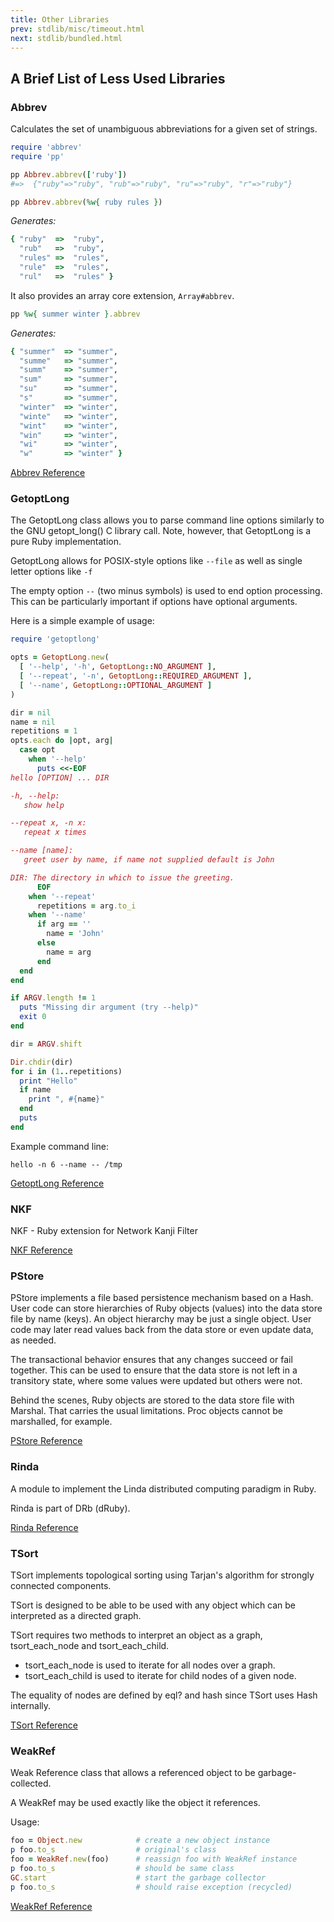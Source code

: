 ```yaml
---
title: Other Libraries
prev: stdlib/misc/timeout.html
next: stdlib/bundled.html
---
```


## A Brief List of Less Used Libraries[](#a-brief-list-of-less-used-libraries)



### Abbrev[](#abbrev)

Calculates the set of unambiguous abbreviations for a given set of
strings.


```ruby
require 'abbrev'
require 'pp'

pp Abbrev.abbrev(['ruby'])
#=>  {"ruby"=>"ruby", "rub"=>"ruby", "ru"=>"ruby", "r"=>"ruby"}

pp Abbrev.abbrev(%w{ ruby rules })
```

*Generates:*


```ruby
{ "ruby"  =>  "ruby",
  "rub"   =>  "ruby",
  "rules" =>  "rules",
  "rule"  =>  "rules",
  "rul"   =>  "rules" }
```

It also provides an array core extension, `Array#abbrev`.


```ruby
pp %w{ summer winter }.abbrev
```

*Generates:*


```ruby
{ "summer"  => "summer",
  "summe"   => "summer",
  "summ"    => "summer",
  "sum"     => "summer",
  "su"      => "summer",
  "s"       => "summer",
  "winter"  => "winter",
  "winte"   => "winter",
  "wint"    => "winter",
  "win"     => "winter",
  "wi"      => "winter",
  "w"       => "winter" }
```

<a
href='https://ruby-doc.org/stdlib-2.7.0/libdoc/abbrev/rdoc/Abbrev.html'
class='ruby-doc remote' target='_blank'>Abbrev Reference</a>



### GetoptLong[](#getoptlong)

The GetoptLong class allows you to parse command line options similarly
to the GNU getopt\_long() C library call. Note, however, that GetoptLong
is a pure Ruby implementation.

GetoptLong allows for POSIX-style options like `--file` as well as
single letter options like `-f`

The empty option `--` (two minus symbols) is used to end option
processing. This can be particularly important if options have optional
arguments.

Here is a simple example of usage:


```ruby
require 'getoptlong'

opts = GetoptLong.new(
  [ '--help', '-h', GetoptLong::NO_ARGUMENT ],
  [ '--repeat', '-n', GetoptLong::REQUIRED_ARGUMENT ],
  [ '--name', GetoptLong::OPTIONAL_ARGUMENT ]
)

dir = nil
name = nil
repetitions = 1
opts.each do |opt, arg|
  case opt
    when '--help'
      puts <<-EOF
hello [OPTION] ... DIR

-h, --help:
   show help

--repeat x, -n x:
   repeat x times

--name [name]:
   greet user by name, if name not supplied default is John

DIR: The directory in which to issue the greeting.
      EOF
    when '--repeat'
      repetitions = arg.to_i
    when '--name'
      if arg == ''
        name = 'John'
      else
        name = arg
      end
  end
end

if ARGV.length != 1
  puts "Missing dir argument (try --help)"
  exit 0
end

dir = ARGV.shift

Dir.chdir(dir)
for i in (1..repetitions)
  print "Hello"
  if name
    print ", #{name}"
  end
  puts
end
```

Example command line:


```
hello -n 6 --name -- /tmp
```

<a
href='https://ruby-doc.org/stdlib-2.7.0/libdoc/getoptlong/rdoc/GetoptLong.html'
class='ruby-doc remote' target='_blank'>GetoptLong Reference</a>



### NKF[](#nkf)

NKF - Ruby extension for Network Kanji Filter

<a href='https://ruby-doc.org/stdlib-2.7.0/libdoc/nkf/rdoc/NKF.html'
class='ruby-doc remote' target='_blank'>NKF Reference</a>



### PStore[](#pstore)

PStore implements a file based persistence mechanism based on a Hash.
User code can store hierarchies of Ruby objects (values) into the data
store file by name (keys). An object hierarchy may be just a single
object. User code may later read values back from the data store or even
update data, as needed.

The transactional behavior ensures that any changes succeed or fail
together. This can be used to ensure that the data store is not left in
a transitory state, where some values were updated but others were not.

Behind the scenes, Ruby objects are stored to the data store file with
Marshal. That carries the usual limitations. Proc objects cannot be
marshalled, for example.

<a
href='https://ruby-doc.org/stdlib-2.7.0/libdoc/pstore/rdoc/PStore.html'
class='ruby-doc remote' target='_blank'>PStore Reference</a>



### Rinda[](#rinda)

A module to implement the Linda distributed computing paradigm in Ruby.

Rinda is part of DRb (dRuby).

<a href='https://ruby-doc.org/stdlib-2.7.0/libdoc/rinda/rdoc/Rinda.html'
class='ruby-doc remote' target='_blank'>Rinda Reference</a>



### TSort[](#tsort)

TSort implements topological sorting using Tarjan's algorithm for
strongly connected components.

TSort is designed to be able to be used with any object which can be
interpreted as a directed graph.

TSort requires two methods to interpret an object as a graph,
tsort\_each\_node and tsort\_each\_child.

* tsort\_each\_node is used to iterate for all nodes over a graph.
* tsort\_each\_child is used to iterate for child nodes of a given node.

The equality of nodes are defined by eql? and hash since TSort uses Hash
internally.

<a href='https://ruby-doc.org/stdlib-2.7.0/libdoc/tsort/rdoc/TSort.html'
class='ruby-doc remote' target='_blank'>TSort Reference</a>



### WeakRef[](#weakref)

Weak Reference class that allows a referenced object to be
garbage-collected.

A WeakRef may be used exactly like the object it references.

Usage:


```ruby
foo = Object.new            # create a new object instance
p foo.to_s                  # original's class
foo = WeakRef.new(foo)      # reassign foo with WeakRef instance
p foo.to_s                  # should be same class
GC.start                    # start the garbage collector
p foo.to_s                  # should raise exception (recycled)
```

<a
href='https://ruby-doc.org/stdlib-2.7.0/libdoc/weakref/rdoc/WeakRef.html'
class='ruby-doc remote' target='_blank'>WeakRef Reference</a>

